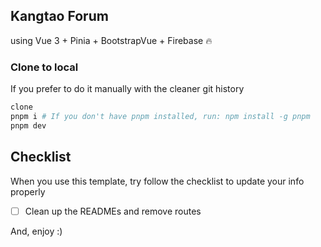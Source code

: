 
## Kangtao Forum 

using Vue 3 + Pinia + BootstrapVue + Firebase 🔥

### Clone to local

If you prefer to do it manually with the cleaner git history

```bash
clone
pnpm i # If you don't have pnpm installed, run: npm install -g pnpm
pnpm dev
```

## Checklist

When you use this template, try follow the checklist to update your info properly

- [ ] Clean up the READMEs and remove routes

And, enjoy :)

